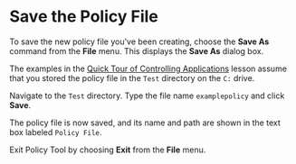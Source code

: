 
# Save the Policy File

To save the new policy file you've been creating, choose the **Save As** command from the **File** menu. This displays the **Save As** dialog box.

The examples in the 
[Quick Tour of Controlling Applications](../tour2/index.html) lesson assume that you stored the policy file in the `Test` directory on the `C:` drive.

Navigate to the `Test` directory. Type the file name `examplepolicy` and click **Save**.

The policy file is now saved, and its name and path are shown in the text box labeled `Policy File`.

Exit Policy Tool by choosing **Exit** from the **File** menu.
